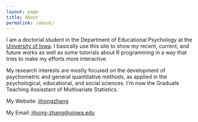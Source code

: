 ```yaml
---
layout: page
title: About
permalink: /about/
---
```


I am a doctorial student in the Department of Educational Psychology at the [University of Iowa](https://uiowa.edu/). I basically use this site to show my recent, current, and future works as well as some tutorials about R programming in a way that tries to make my efforts more interactive. 

My research interests are mostly focused on the development of psychometric and general quantitative methods, as applied in the psychological, educational, and social sciences. I'm now the Graduate Teaching Assisstant of Multivariate Statistics.

My Website: [jihongzhang](https://jihongzhang.org/)

My Email: jihong-zhang@uiowa.edu

